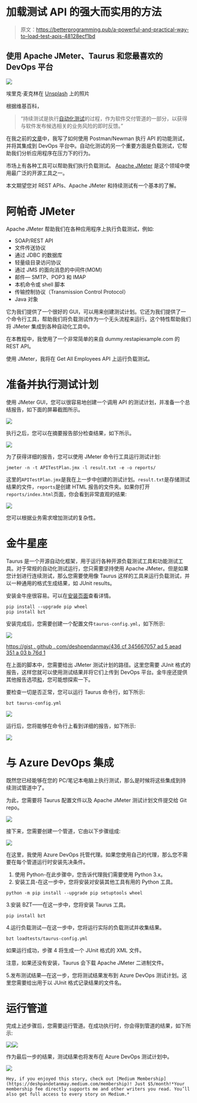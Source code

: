 # 加载测试 API 的强大而实用的方法

> 原文：<https://betterprogramming.pub/a-powerful-and-practical-way-to-load-test-apis-48128ecf1bd>

## 使用 Apache JMeter、Taurus 和您最喜欢的 DevOps 平台

![](img/c6ff7d21fc385cf89541a6a5b4013d60.png)

埃里克·麦克林在 [Unsplash](https://unsplash.com/s/photos/gauge?utm_source=unsplash&utm_medium=referral&utm_content=creditCopyText) 上的照片

根据维基百科，

> “持续测试是执行[自动化测试](https://en.wikipedia.org/wiki/Test_automation)的过程，作为软件交付管道的一部分，以获得与软件发布候选相关的业务风险的即时反馈。”

在我之前的[文章](https://medium.com/better-programming/automate-your-api-testing-with-ci-pipelines-ee6b8d133114)中，我写了如何使用 Postman/Newman 执行 API 的功能测试，并将其集成到 DevOps 平台中。自动化测试的另一个重要方面是负载测试，它帮助我们分析应用程序在压力下的行为。

市场上有各种工具可以帮助我们执行负载测试。 [Apache JMeter](https://jmeter.apache.org/) 是这个领域中使用最广泛的开源工具之一。

本文期望您对 REST APIs、Apache JMeter 和持续测试有一个基本的了解。

# 阿帕奇 JMeter

Apache JMeter 帮助我们在各种应用程序上执行负载测试，例如:

*   SOAP/REST API
*   文件传送协议
*   通过 JDBC 的数据库
*   轻量级目录访问协议
*   通过 JMS 的面向消息的中间件(MOM)
*   邮件— SMTP、POP3 和 IMAP
*   本机命令或 shell 脚本
*   传输控制协议（Transmission Control Protocol）
*   Java 对象

它为我们提供了一个很好的 GUI，可以用来创建测试计划。它还为我们提供了一个命令行工具，帮助我们将负载测试作为一个无头流程来运行。这个特性帮助我们将 JMeter 集成到各种自动化工具中。

在本教程中，我使用了一个非常简单的来自 dummy.restapiexample.com 的 REST API。

使用 JMeter，我将在 Get All Employees API 上运行负载测试。

# 准备并执行测试计划

使用 JMeter GUI，您可以很容易地创建一个调用 API 的测试计划，并准备一个总结报告，如下面的屏幕截图所示。

![](img/bc032d48352b336560909a011d54e68e.png)

执行之后，您可以在摘要报告部分检查结果，如下所示。

![](img/024a4b493da3cf0c867f2e1a26f70d7a.png)

为了获得详细的报告，您可以使用 JMeter 命令行工具运行测试计划:

```
jmeter -n -t APITestPlan.jmx -l result.txt -e -o reports/
```

这里的`APITestPlan.jmx`是我在上一步中创建的测试计划。`result.txt`是存储测试结果的文件，`reports`是创建 HTML 报告的文件夹。如果你打开`reports/index.html`页面，你会看到非常直观的结果:

![](img/7213d5fe4b8aa4db088d7aa5e9389802.png)

您可以根据业务需求增加测试的复杂性。

# 金牛星座

Taurus 是一个开源自动化框架，用于运行各种开源负载测试工具和功能测试工具。对于常规的自动化测试运行，您只需要坚持使用 Apache JMeter。但是如果您计划进行连续测试，那么您需要使用像 Taurus 这样的工具来运行负载测试，并以一种通用的格式生成结果，如 JUnit results。

安装金牛座很容易。可以在[安装页面](https://gettaurus.org/install/Installation/)查看详情。

```
pip install --upgrade pip wheel
pip install bzt
```

安装完成后，您需要创建一个配置文件`taurus-config.yml`，如下所示:

![](img/6724b7c1e4decee9951ea05279b06dcb.png)

[https://gist . github . com/deshpendanmay/436 cf 345667057 ad 5 aead 351 a 03 b 76d 1](https://gist.github.com/deshpandetanmay/436cf345667057ad5aead351a03b76d1)

在上面的脚本中，您需要给出 JMeter 测试计划的路径。这里您需要 JUnit 格式的报告，这样您就可以使用测试结果并将它们上传到 DevOps 平台。金牛座还提供其他报告选项[和](https://gettaurus.org/kb/Reporting/)，您可能想探索一下。

要检查一切是否正常，您可以运行 Taurus 命令行，如下所示:

```
bzt taurus-config.yml
```

![](img/66158238992f074dc9ef79a6f746037f.png)

运行后，您将能够在命令行上看到详细的报告，如下所示:

![](img/77df10b434e0c92231347831737b0df1.png)

# 与 Azure DevOps 集成

既然您已经能够在您的 PC/笔记本电脑上执行测试，那么是时候将这些集成到持续测试管道中了。

为此，您需要将 Taurus 配置文件以及 Apache JMeter 测试计划文件提交给 Git repo。

![](img/7cfe648b1401907ae366fe07ce91d95c.png)

接下来，您需要创建一个管道，它由以下步骤组成:

![](img/a51f86bb16e867fcc3cee5f481a0a5c7.png)

在这里，我使用 Azure DevOps 托管代理。如果您使用自己的代理，那么您不需要在每个管道运行时安装先决条件。

1.  使用 Python-在此步骤中，您告诉代理我们需要使用 Python 3.x。
2.  安装工具-在这一步中，您将安装对安装其他工具有用的 Python 工具。

```
python -m pip install --upgrade pip setuptools wheel
```

3.安装 BZT——在这一步中，您将安装 Taurus 工具。

```
pip install bzt
```

4.运行负载测试—在这一步中，您将运行实际的负载测试并收集结果。

```
bzt loadtests/taurus-config.yml
```

如果运行成功，步骤 4 将生成一个 JUnit 格式的 XML 文件。

注意，如果还没有安装，Taurus 会下载 Apache JMeter 二进制文件。

5.发布测试结果—在这一步，您将测试结果发布到 Azure DevOps 测试计划。这里您需要给出用于以 JUnit 格式记录结果的文件名。

# 运行管道

完成上述步骤后，您需要运行管道。在成功执行时，你会得到管道的结果，如下所示:

![](img/125da9f217399d38dcb0b0ff8c9a4b3d.png)![](img/2ef91d5894c15cd37c173c0390157f02.png)

作为最后一步的结果，测试结果也将发布在 Azure DevOps 测试计划中。

![](img/48e1035cfe3aff2070db44f80c5e836f.png)

```
Hey, if you enjoyed this story, check out [Medium Membership](https://deshpandetanmay.medium.com/membership)! Just $5/month!*Your membership fee directly supports me and other writers you read. You’ll also get full access to every story on Medium.*
```